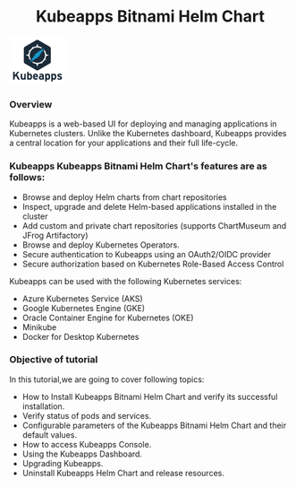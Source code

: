 <h1 align="center">Kubeapps Bitnami Helm Chart</h1>

![Logo](_images/logo.png)

### Overview

Kubeapps is a web-based UI for deploying and managing applications in Kubernetes clusters. Unlike the Kubernetes dashboard, Kubeapps provides a central location for your applications and their full life-cycle.


### Kubeapps Kubeapps Bitnami Helm Chart's features are as follows:

- Browse and deploy Helm charts from chart repositories
- Inspect, upgrade and delete Helm-based applications installed in the cluster
- Add custom and private chart repositories (supports ChartMuseum and JFrog Artifactory)
- Browse and deploy Kubernetes Operators.
- Secure authentication to Kubeapps using an OAuth2/OIDC provider
- Secure authorization based on Kubernetes Role-Based Access Control

Kubeapps can be used with the following Kubernetes services:
-  Azure Kubernetes Service (AKS)
-  Google Kubernetes Engine (GKE)
-  Oracle Container Engine for Kubernetes (OKE)
-  Minikube
-  Docker for Desktop Kubernetes


### Objective of tutorial

In this tutorial,we are going to cover following topics:

- How to Install Kubeapps Bitnami Helm Chart and verify its successful installation.
- Verify status of pods and services. 
- Configurable parameters of the Kubeapps Bitnami Helm Chart and their default values.
- How to access Kubeapps Console.
- Using the Kubeapps Dashboard.
- Upgrading Kubeapps.
- Uninstall Kubeapps Helm Chart and release resources.





